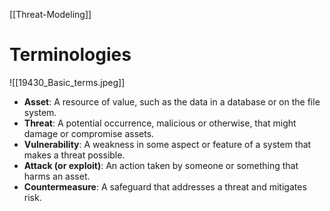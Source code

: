 [[Threat-Modeling]]

# Terminologies
![[19430_Basic_terms.jpeg]]
-   **Asset**: A resource of value, such as the data in a database or on the file system.
-   **Threat**: A potential occurrence, malicious or otherwise, that might damage or compromise assets.
-   **Vulnerability**: A weakness in some aspect or feature of a system that makes a threat possible.
-   **Attack (or exploit)**: An action taken by someone or something that harms an asset.
-   **Countermeasure**: A safeguard that addresses a threat and mitigates risk.
